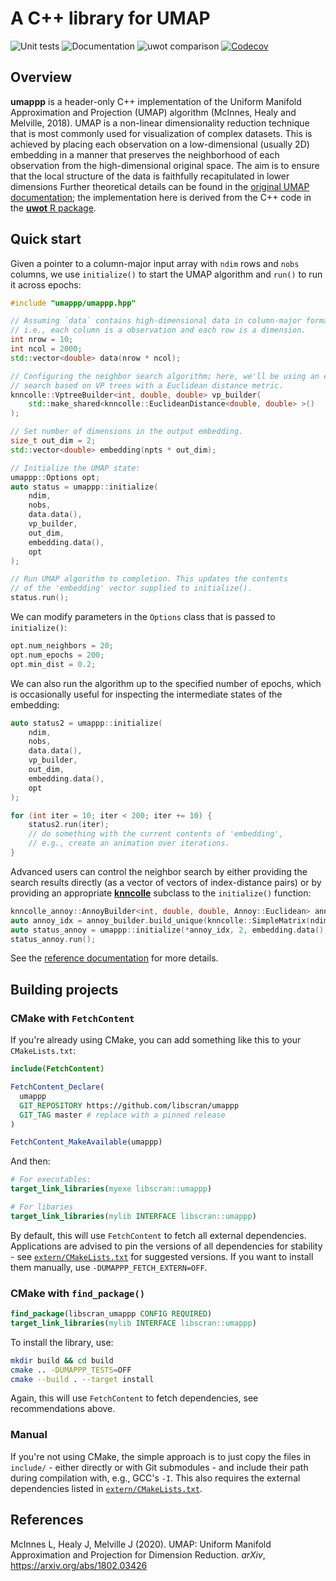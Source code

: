 # A C++ library for UMAP

![Unit tests](https://github.com/libscran/umappp/actions/workflows/run-tests.yaml/badge.svg)
![Documentation](https://github.com/libscran/umappp/actions/workflows/doxygenate.yaml/badge.svg)
![uwot comparison](https://github.com/libscran/umappp/actions/workflows/compare-uwot.yaml/badge.svg)
[![Codecov](https://codecov.io/gh/libscran/umappp/branch/master/graph/badge.svg?token=XoOTZ0LNPo)](https://codecov.io/gh/libscran/umappp)

## Overview 

**umappp** is a header-only C++ implementation of the Uniform Manifold Approximation and Projection (UMAP) algorithm (McInnes, Healy and Melville, 2018).
UMAP is a non-linear dimensionality reduction technique that is most commonly used for visualization of complex datasets. 
This is achieved by placing each observation on a low-dimensional (usually 2D) embedding in a manner that preserves the neighborhood of each observation from the high-dimensional original space.
The aim is to ensure that the local structure of the data is faithfully recapitulated in lower dimensions 
Further theoretical details can be found in the [original UMAP documentation](https://umap-learn.readthedocs.io/en/latest/how_umap_works.html);
the implementation here is derived from the C++ code in the [**uwot** R package](https://github.com/jlmelville/uwot).

## Quick start

Given a pointer to a column-major input array with `ndim` rows and `nobs` columns, we use `initialize()` to start the UMAP algorithm and `run()` to run it across epochs:

```cpp
#include "umappp/umappp.hpp"

// Assuming `data` contains high-dimensional data in column-major format,
// i.e., each column is a observation and each row is a dimension.
int nrow = 10;
int ncol = 2000;
std::vector<double> data(nrow * ncol);

// Configuring the neighbor search algorithm; here, we'll be using an exact
// search based on VP trees with a Euclidean distance metric.
knncolle::VptreeBuilder<int, double, double> vp_builder(
    std::make_shared<knncolle::EuclideanDistance<double, double> >()
);

// Set number of dimensions in the output embedding.
size_t out_dim = 2;
std::vector<double> embedding(npts * out_dim);

// Initialize the UMAP state:
umappp::Options opt;
auto status = umappp::initialize(
    ndim,
    nobs,
    data.data(),
    vp_builder, 
    out_dim,
    embedding.data(),
    opt
);

// Run UMAP algorithm to completion. This updates the contents
// of the 'embedding' vector supplied to initialize().
status.run();
```

We can modify parameters in the `Options` class that is passed to `initialize()`:

```cpp
opt.num_neighbors = 20;
opt.num_epochs = 200;
opt.min_dist = 0.2;
```

We can also run the algorithm up to the specified number of epochs,
which is occasionally useful for inspecting the intermediate states of the embedding:

```cpp
auto status2 = umappp::initialize(
    ndim,
    nobs,
    data.data(),
    vp_builder,
    out_dim,
    embedding.data(),
    opt
);

for (int iter = 10; iter < 200; iter += 10) {
    status2.run(iter);
    // do something with the current contents of 'embedding',
    // e.g., create an animation over iterations.
}
```

Advanced users can control the neighbor search by either providing the search results directly (as a vector of vectors of index-distance pairs)
or by providing an appropriate [**knncolle**](https://github.com/knncolle/knncolle) subclass to the `initialize()` function:

```cpp
knncolle_annoy::AnnoyBuilder<int, double, double, Annoy::Euclidean> annoy_builder;
auto annoy_idx = annoy_builder.build_unique(knncolle::SimpleMatrix(ndim, nobs, data.data()));
auto status_annoy = umappp::initialize(*annoy_idx, 2, embedding.data(), opt);
status_annoy.run();
```

See the [reference documentation](https://libscran.github.io/umappp) for more details.

## Building projects

### CMake with `FetchContent`

If you're already using CMake, you can add something like this to your `CMakeLists.txt`:

```cmake
include(FetchContent)

FetchContent_Declare(
  umappp 
  GIT_REPOSITORY https://github.com/libscran/umappp
  GIT_TAG master # replace with a pinned release
)

FetchContent_MakeAvailable(umappp)
```

And then:

```cmake
# For executables:
target_link_libraries(myexe libscran::umappp)

# For libaries
target_link_libraries(mylib INTERFACE libscran::umappp)
```

By default, this will use `FetchContent` to fetch all external dependencies.
Applications are advised to pin the versions of all dependencies for stability - see [`extern/CMakeLists.txt`](extern/CMakeLists.txt) for suggested versions.
If you want to install them manually, use `-DUMAPPP_FETCH_EXTERN=OFF`.

### CMake with `find_package()`

```cmake
find_package(libscran_umappp CONFIG REQUIRED)
target_link_libraries(mylib INTERFACE libscran::umappp)
```

To install the library, use:

```sh
mkdir build && cd build
cmake .. -DUMAPPP_TESTS=OFF
cmake --build . --target install
```

Again, this will use `FetchContent` to fetch dependencies, see recommendations above.

### Manual

If you're not using CMake, the simple approach is to just copy the files in `include/` - either directly or with Git submodules - and include their path during compilation with, e.g., GCC's `-I`.
This also requires the external dependencies listed in [`extern/CMakeLists.txt`](extern/CMakeLists.txt). 

## References

McInnes L, Healy J, Melville J (2020).
UMAP: Uniform Manifold Approximation and Projection for Dimension Reduction.
_arXiv_, https://arxiv.org/abs/1802.03426
